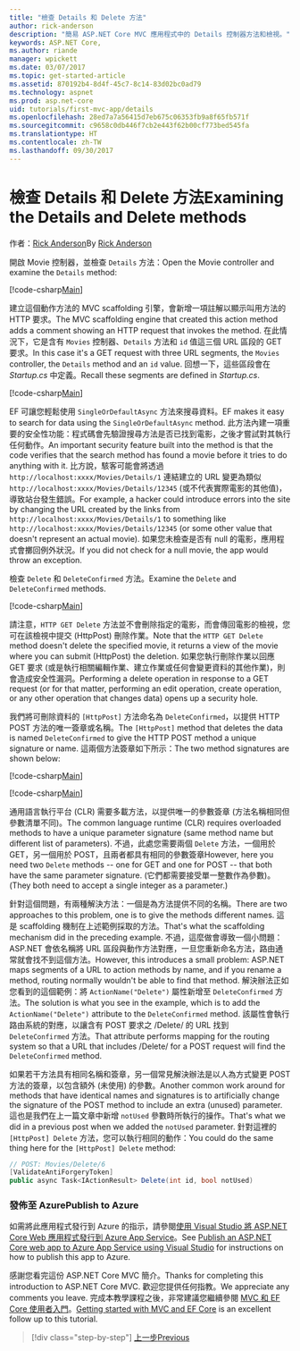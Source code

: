 ```yaml
---
title: "檢查 Details 和 Delete 方法"
author: rick-anderson
description: "簡易 ASP.NET Core MVC 應用程式中的 Details 控制器方法和檢視。"
keywords: ASP.NET Core,
ms.author: riande
manager: wpickett
ms.date: 03/07/2017
ms.topic: get-started-article
ms.assetid: 870192b4-8d4f-45c7-8c14-83d02bc0ad79
ms.technology: aspnet
ms.prod: asp.net-core
uid: tutorials/first-mvc-app/details
ms.openlocfilehash: 28ed7a7a56415d7eb675c06353fb9a8f65fb571f
ms.sourcegitcommit: c9658c0db446f7cb2e443f62b00cf773bed545fa
ms.translationtype: HT
ms.contentlocale: zh-TW
ms.lasthandoff: 09/30/2017
---
```

# <a name="examining-the-details-and-delete-methods"></a><span data-ttu-id="41d1c-104">檢查 Details 和 Delete 方法</span><span class="sxs-lookup"><span data-stu-id="41d1c-104">Examining the Details and Delete methods</span></span>

<span data-ttu-id="41d1c-105">作者：[Rick Anderson](https://twitter.com/RickAndMSFT)</span><span class="sxs-lookup"><span data-stu-id="41d1c-105">By [Rick Anderson](https://twitter.com/RickAndMSFT)</span></span>

<span data-ttu-id="41d1c-106">開啟 Movie 控制器，並檢查 `Details` 方法：</span><span class="sxs-lookup"><span data-stu-id="41d1c-106">Open the Movie controller and examine the `Details` method:</span></span>

[!code-csharp[Main](start-mvc/sample/MvcMovie/Controllers/MoviesController.cs?name=snippet_details)]

<span data-ttu-id="41d1c-107">建立這個動作方法的 MVC scaffolding 引擎，會新增一項註解以顯示叫用方法的 HTTP 要求。</span><span class="sxs-lookup"><span data-stu-id="41d1c-107">The MVC scaffolding engine that created this action method adds a comment showing an HTTP request that invokes the method.</span></span> <span data-ttu-id="41d1c-108">在此情況下，它是含有 `Movies` 控制器、`Details` 方法和 `id` 值這三個 URL 區段的 GET 要求。</span><span class="sxs-lookup"><span data-stu-id="41d1c-108">In this case it's a GET request with three URL segments, the `Movies` controller, the `Details` method and an `id` value.</span></span> <span data-ttu-id="41d1c-109">回想一下，這些區段會在 *Startup.cs* 中定義。</span><span class="sxs-lookup"><span data-stu-id="41d1c-109">Recall these segments are defined in *Startup.cs*.</span></span>

[!code-csharp[Main](start-mvc/sample/MvcMovie/Startup.cs?highlight=5&name=snippet_1)]

<span data-ttu-id="41d1c-110">EF 可讓您輕鬆使用 `SingleOrDefaultAsync` 方法來搜尋資料。</span><span class="sxs-lookup"><span data-stu-id="41d1c-110">EF makes it easy to search for data using the `SingleOrDefaultAsync` method.</span></span> <span data-ttu-id="41d1c-111">此方法內建一項重要的安全性功能：程式碼會先驗證搜尋方法是否已找到電影，之後才嘗試對其執行任何動作。</span><span class="sxs-lookup"><span data-stu-id="41d1c-111">An important security feature built into the method is that the code verifies that the search method has found a movie before it tries to do anything with it.</span></span> <span data-ttu-id="41d1c-112">比方說，駭客可能會將透過 `http://localhost:xxxx/Movies/Details/1` 連結建立的 URL 變更為類似 `http://localhost:xxxx/Movies/Details/12345` (或不代表實際電影的其他值)，導致站台發生錯誤。</span><span class="sxs-lookup"><span data-stu-id="41d1c-112">For example, a hacker could introduce errors into the site by changing the URL created by the links from `http://localhost:xxxx/Movies/Details/1` to something like  `http://localhost:xxxx/Movies/Details/12345` (or some other value that doesn't represent an actual movie).</span></span> <span data-ttu-id="41d1c-113">如果您未檢查是否有 null 的電影，應用程式會擲回例外狀況。</span><span class="sxs-lookup"><span data-stu-id="41d1c-113">If you did not check for a null movie, the app would throw an exception.</span></span>

<span data-ttu-id="41d1c-114">檢查 `Delete` 和 `DeleteConfirmed` 方法。</span><span class="sxs-lookup"><span data-stu-id="41d1c-114">Examine the `Delete` and `DeleteConfirmed` methods.</span></span>

[!code-csharp[Main](start-mvc/sample/MvcMovie/Controllers/MoviesController.cs?name=snippet_delete)]

<span data-ttu-id="41d1c-115">請注意，`HTTP GET Delete` 方法並不會刪除指定的電影，而會傳回電影的檢視，您可在該檢視中提交 (HttpPost) 刪除作業。</span><span class="sxs-lookup"><span data-stu-id="41d1c-115">Note that the `HTTP GET Delete` method doesn't delete the specified movie, it returns a view of the movie where you can submit (HttpPost) the deletion.</span></span> <span data-ttu-id="41d1c-116">如果您執行刪除作業以回應 GET 要求 (或是執行相關編輯作業、建立作業或任何會變更資料的其他作業)，則會造成安全性漏洞。</span><span class="sxs-lookup"><span data-stu-id="41d1c-116">Performing a delete operation in response to a GET request (or for that matter, performing an edit operation, create operation, or any other operation that changes data) opens up a security hole.</span></span>

<span data-ttu-id="41d1c-117">我們將可刪除資料的 `[HttpPost]` 方法命名為 `DeleteConfirmed`，以提供 HTTP POST 方法的唯一簽章或名稱。</span><span class="sxs-lookup"><span data-stu-id="41d1c-117">The `[HttpPost]` method that deletes the data is named `DeleteConfirmed` to give the HTTP POST method a unique signature or name.</span></span> <span data-ttu-id="41d1c-118">這兩個方法簽章如下所示：</span><span class="sxs-lookup"><span data-stu-id="41d1c-118">The two method signatures are shown below:</span></span>

[!code-csharp[Main](start-mvc/sample/MvcMovie/Controllers/MoviesController.cs?name=snippet_delete2)]

[!code-csharp[Main](start-mvc/sample/MvcMovie/Controllers/MoviesController.cs?name=snippet_delete3)]


<span data-ttu-id="41d1c-119">通用語言執行平台 (CLR) 需要多載方法，以提供唯一的參數簽章 (方法名稱相同但參數清單不同)。</span><span class="sxs-lookup"><span data-stu-id="41d1c-119">The common language runtime (CLR) requires overloaded methods to have a unique parameter signature (same method name but different list of parameters).</span></span> <span data-ttu-id="41d1c-120">不過，此處您需要兩個 `Delete` 方法，一個用於 GET，另一個用於 POST，且兩者都具有相同的參數簽章</span><span class="sxs-lookup"><span data-stu-id="41d1c-120">However, here you need two `Delete` methods -- one for GET and one for POST -- that both have the same parameter signature.</span></span> <span data-ttu-id="41d1c-121">(它們都需要接受單一整數作為參數)。</span><span class="sxs-lookup"><span data-stu-id="41d1c-121">(They both need to accept a single integer as a parameter.)</span></span>

<span data-ttu-id="41d1c-122">針對這個問題，有兩種解決方法：一個是為方法提供不同的名稱。</span><span class="sxs-lookup"><span data-stu-id="41d1c-122">There are two approaches to this problem, one is to give the methods different names.</span></span> <span data-ttu-id="41d1c-123">這是 scaffolding 機制在上述範例採取的方法。</span><span class="sxs-lookup"><span data-stu-id="41d1c-123">That's what the scaffolding mechanism did in the preceding example.</span></span> <span data-ttu-id="41d1c-124">不過，這麼做會導致一個小問題：ASP.NET 會依名稱將 URL 區段與動作方法對應，一旦您重新命名方法，路由通常就會找不到這個方法。</span><span class="sxs-lookup"><span data-stu-id="41d1c-124">However, this introduces a small problem: ASP.NET maps segments of a URL to action methods by name, and if you rename a method, routing normally wouldn't be able to find that method.</span></span> <span data-ttu-id="41d1c-125">解決辦法正如您看到的這個範例：將 `ActionName("Delete")` 屬性新增至 `DeleteConfirmed` 方法。</span><span class="sxs-lookup"><span data-stu-id="41d1c-125">The solution is what you see in the example, which is to add the `ActionName("Delete")` attribute to the `DeleteConfirmed` method.</span></span> <span data-ttu-id="41d1c-126">該屬性會執行路由系統的對應，以讓含有 POST 要求之 /Delete/ 的 URL 找到 `DeleteConfirmed` 方法。</span><span class="sxs-lookup"><span data-stu-id="41d1c-126">That attribute performs mapping for the routing system so that a URL that includes /Delete/ for a POST request will find the `DeleteConfirmed` method.</span></span>

<span data-ttu-id="41d1c-127">如果若干方法具有相同名稱和簽章，另一個常見解決辦法是以人為方式變更 POST 方法的簽章，以包含額外 (未使用) 的參數。</span><span class="sxs-lookup"><span data-stu-id="41d1c-127">Another common work around for methods that have identical names and signatures is to artificially change the signature of the POST method to include an extra (unused) parameter.</span></span> <span data-ttu-id="41d1c-128">這也是我們在上一篇文章中新增 `notUsed` 參數時所執行的操作。</span><span class="sxs-lookup"><span data-stu-id="41d1c-128">That's what we did in a previous post when we added the `notUsed` parameter.</span></span> <span data-ttu-id="41d1c-129">針對這裡的 `[HttpPost] Delete` 方法，您可以執行相同的動作：</span><span class="sxs-lookup"><span data-stu-id="41d1c-129">You could do the same thing here for the `[HttpPost] Delete` method:</span></span>

```csharp
// POST: Movies/Delete/6
[ValidateAntiForgeryToken]
public async Task<IActionResult> Delete(int id, bool notUsed)
```

### <a name="publish-to-azure"></a><span data-ttu-id="41d1c-130">發佈至 Azure</span><span class="sxs-lookup"><span data-stu-id="41d1c-130">Publish to Azure</span></span>

<span data-ttu-id="41d1c-131">如需將此應用程式發行到 Azure 的指示，請參閱[使用 Visual Studio 將 ASP.NET Core Web 應用程式發行到 Azure App Service](xref:tutorials/publish-to-azure-webapp-using-vs)。</span><span class="sxs-lookup"><span data-stu-id="41d1c-131">See [Publish an ASP.NET Core web app to Azure App Service using Visual Studio](xref:tutorials/publish-to-azure-webapp-using-vs) for instructions on how to publish this app to Azure.</span></span>

<span data-ttu-id="41d1c-132">感謝您看完這份 ASP.NET Core MVC 簡介。</span><span class="sxs-lookup"><span data-stu-id="41d1c-132">Thanks for completing this introduction to ASP.NET Core MVC.</span></span> <span data-ttu-id="41d1c-133">歡迎您提供任何指教。</span><span class="sxs-lookup"><span data-stu-id="41d1c-133">We appreciate any comments you leave.</span></span> <span data-ttu-id="41d1c-134">完成本教學課程之後，非常建議您繼續參閱 [MVC 和 EF Core 使用者入門](xref:data/ef-mvc/intro)。</span><span class="sxs-lookup"><span data-stu-id="41d1c-134">[Getting started with MVC and EF Core](xref:data/ef-mvc/intro) is an excellent follow up to this tutorial.</span></span>

>[!div class="step-by-step"]
[<span data-ttu-id="41d1c-135">上一步</span><span class="sxs-lookup"><span data-stu-id="41d1c-135">Previous</span></span>](validation.md)
